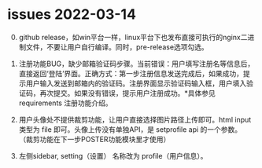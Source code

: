 issues 2022-03-14
=================

0. github release，如win平台一样，linux平台下也发布直接可执行的nginx二进制文件，不要让用户自行编译。同时，pre-release选项勾选。

1. 注册功能BUG，缺少邮箱验证码步骤。当前错误：用户填写注册名等信息后，直接返回‘登陆’界面。正确方式：第一步注册信息发送完成后，如果成功，提示用户输入发送到邮箱内的验证码。注册界面显示验证码输入框，用户填入验证码，再次提交。如果没有错误，提示用户注册成功。*具体参见 requirements 注册功能介绍。

2. 用户头像处不提供裁剪功能，让用户直接选择图片路径上传即可。html input 类型为 file 即可。头像上传没有单独API，是 setprofile api 的一个参数。 （裁剪功能在下一步POSTER功能模块里才使用）

3. 左侧sidebar, setting（设置） 名称改为 profile（用户信息）。
